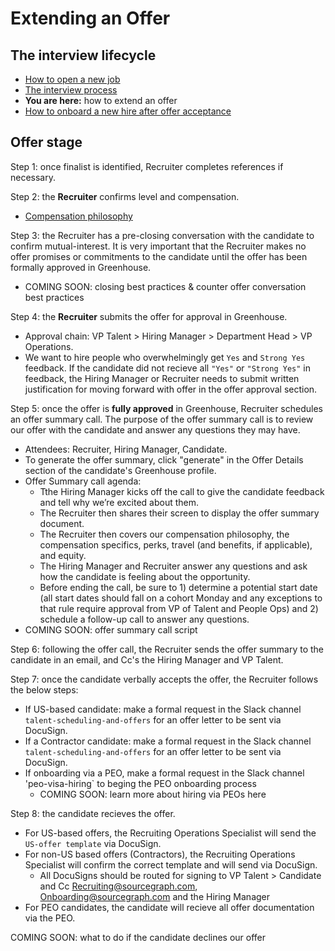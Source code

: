 # Extending an Offer

## The interview lifecycle

- [How to open a new job](./opening_a_new_job.md)
- [The interview process](./interview_process.md)
- **You are here:** how to extend an offer
- [How to onboard a new hire after offer acceptance](./after_the_offer.md)

## Offer stage

Step 1: once finalist is identified, Recruiter completes references if necessary.

Step 2: the **Recruiter** confirms level and compensation.

- [Compensation philosophy](../../../benefits-pay-perks/pay-expenses/compensation/index.md#components-of-compensation)

Step 3: the Recruiter has a pre-closing conversation with the candidate to confirm mutual-interest. It is very important that the Recruiter makes no offer promises or commitments to the candidate until the offer has been formally approved in Greenhouse.

- COMING SOON: closing best practices & counter offer conversation best practices

Step 4: the **Recruiter** submits the offer for approval in Greenhouse.

- Approval chain: VP Talent > Hiring Manager > Department Head > VP Operations.
- We want to hire people who overwhelmingly get `Yes` and `Strong Yes` feedback. If the candidate did not recieve all `"Yes"` or `"Strong Yes"` in feedback, the Hiring Manager or Recruiter needs to submit written justification for moving forward with offer in the offer approval section.

Step 5: once the offer is **fully approved** in Greenhouse, Recruiter schedules an offer summary call. The purpose of the offer summary call is to review our offer with the candidate and answer any questions they may have.

- Attendees: Recruiter, Hiring Manager, Candidate.
- To generate the offer summary, click "generate" in the Offer Details section of the candidate's Greenhouse profile.
- Offer Summary call agenda:
  - Tthe Hiring Manager kicks off the call to give the candidate feedback and tell why we’re excited about them.
  - The Recruiter then shares their screen to display the offer summary document.
  - The Recruiter then covers our compensation philosophy, the compensation specifics, perks, travel (and benefits, if applicable), and equity.
  - The Hiring Manager and Recruiter answer any questions and ask how the candidate is feeling about the opportunity.
  - Before ending the call, be sure to 1) determine a potential start date (all start dates should fall on a cohort Monday and any exceptions to that rule require approval from VP of Talent and People Ops) and 2) schedule a follow-up call to answer any questions.
- COMING SOON: offer summary call script

Step 6: following the offer call, the Recruiter sends the offer summary to the candidate in an email, and Cc's the Hiring Manager and VP Talent.

Step 7: once the candidate verbally accepts the offer, the Recruiter follows the below steps:

- If US-based candidate: make a formal request in the Slack channel `talent-scheduling-and-offers` for an offer letter to be sent via DocuSign.
- If a Contractor candidate: make a formal request in the Slack channel `talent-scheduling-and-offers` for an offer letter to be sent via DocuSign.
- If onboarding via a PEO, make a formal request in the Slack channel 'peo-visa-hiring` to beging the PEO onboarding process
  - COMING SOON: learn more about hiring via PEOs here

Step 8: the candidate recieves the offer.

- For US-based offers, the Recruiting Operations Specialist will send the `US-offer template` via DocuSign.
- For non-US based offers (Contractors), the Recruiting Operations Specialist will confirm the correct template and will send via DocuSign.
  - All DocuSigns should be routed for signing to VP Talent > Candidate and Cc Recruiting@sourcegraph.com, Onboarding@sourcegraph.com and the Hiring Manager
- For PEO candidates, the candidate will recieve all offer documentation via the PEO.

COMING SOON: what to do if the candidate declines our offer

